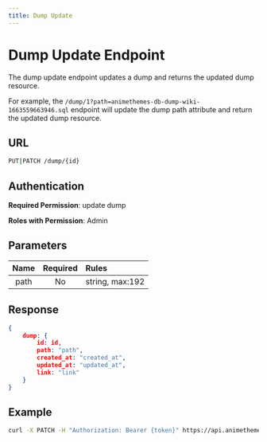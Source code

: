 ```yaml
---
title: Dump Update
---
```


# Dump Update Endpoint

The dump update endpoint updates a dump and returns the updated dump resource.

For example, the `/dump/1?path=animethemes-db-dump-wiki-1663559663946.sql` endpoint will update the dump path attribute and return the updated dump resource.

## URL

```sh
PUT|PATCH /dump/{id}
```

## Authentication

**Required Permission**: update dump

**Roles with Permission**: Admin

## Parameters

| Name    | Required | Rules             |
| :-----: | :------: | :---------------- |
| path    | No       | string, max:192   |

## Response

```json
{
    dump: {
        id: id,
        path: "path",
        created_at: "created_at",
        updated_at: "updated_at",
        link: "link"
    }
}
```

## Example

```bash
curl -X PATCH -H "Authorization: Bearer {token}" https://api.animethemes.moe/dump/1
```

